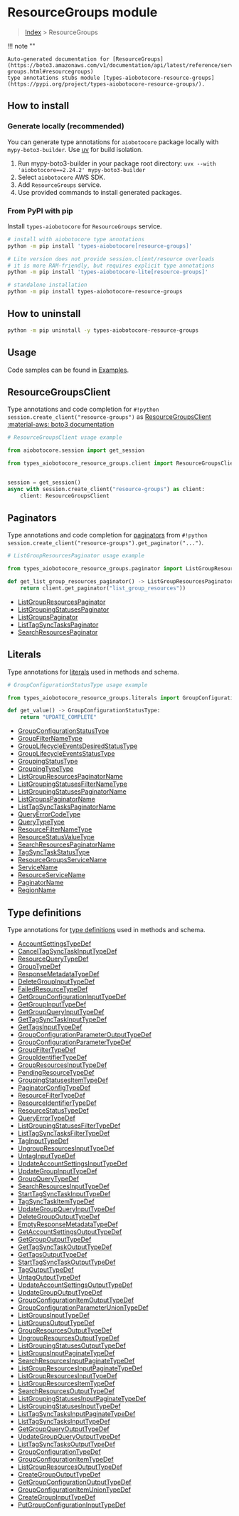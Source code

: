 # ResourceGroups module

> [Index](../README.md) > ResourceGroups


!!! note ""

    Auto-generated documentation for [ResourceGroups](https://boto3.amazonaws.com/v1/documentation/api/latest/reference/services/resource-groups.html#resourcegroups)
    type annotations stubs module [types-aiobotocore-resource-groups](https://pypi.org/project/types-aiobotocore-resource-groups/).

## How to install

### Generate locally (recommended)

You can generate type annotations for `aiobotocore` package locally with `mypy-boto3-builder`.
Use [uv](https://docs.astral.sh/uv/getting-started/installation/) for build isolation.

1. Run mypy-boto3-builder in your package root directory: `uvx --with 'aiobotocore==2.24.2' mypy-boto3-builder`
1. Select `aiobotocore` AWS SDK.
1. Add `ResourceGroups` service.
1. Use provided commands to install generated packages.



### From PyPI with pip

Install `types-aiobotocore` for `ResourceGroups` service.

```bash
# install with aiobotocore type annotations
python -m pip install 'types-aiobotocore[resource-groups]'

# Lite version does not provide session.client/resource overloads
# it is more RAM-friendly, but requires explicit type annotations
python -m pip install 'types-aiobotocore-lite[resource-groups]'

# standalone installation
python -m pip install types-aiobotocore-resource-groups
```



## How to uninstall

```bash
python -m pip uninstall -y types-aiobotocore-resource-groups
```

## Usage

Code samples can be found in [Examples](./usage.md).

## ResourceGroupsClient

Type annotations and code completion for  `#!python session.create_client("resource-groups")` as [ResourceGroupsClient](./client.md)
[:material-aws: boto3 documentation](https://boto3.amazonaws.com/v1/documentation/api/latest/reference/services/resource-groups.html#ResourceGroups.Client)

```python
# ResourceGroupsClient usage example

from aiobotocore.session import get_session

from types_aiobotocore_resource_groups.client import ResourceGroupsClient


session = get_session()
async with session.create_client("resource-groups") as client:
    client: ResourceGroupsClient
```


## Paginators

Type annotations and code completion for
[paginators](./paginators.md)
from `#!python session.create_client("resource-groups").get_paginator("...")`.

```python
# ListGroupResourcesPaginator usage example

from types_aiobotocore_resource_groups.paginator import ListGroupResourcesPaginator

def get_list_group_resources_paginator() -> ListGroupResourcesPaginator:
    return client.get_paginator("list_group_resources"))
```

- [ListGroupResourcesPaginator](./paginators.md#listgroupresourcespaginator)
- [ListGroupingStatusesPaginator](./paginators.md#listgroupingstatusespaginator)
- [ListGroupsPaginator](./paginators.md#listgroupspaginator)
- [ListTagSyncTasksPaginator](./paginators.md#listtagsynctaskspaginator)
- [SearchResourcesPaginator](./paginators.md#searchresourcespaginator)








## Literals

Type annotations for [literals](./literals.md) used in methods and schema.

```python
# GroupConfigurationStatusType usage example

from types_aiobotocore_resource_groups.literals import GroupConfigurationStatusType

def get_value() -> GroupConfigurationStatusType:
    return "UPDATE_COMPLETE"
```

- [GroupConfigurationStatusType](./literals.md#groupconfigurationstatustype)
- [GroupFilterNameType](./literals.md#groupfilternametype)
- [GroupLifecycleEventsDesiredStatusType](./literals.md#grouplifecycleeventsdesiredstatustype)
- [GroupLifecycleEventsStatusType](./literals.md#grouplifecycleeventsstatustype)
- [GroupingStatusType](./literals.md#groupingstatustype)
- [GroupingTypeType](./literals.md#groupingtypetype)
- [ListGroupResourcesPaginatorName](./literals.md#listgroupresourcespaginatorname)
- [ListGroupingStatusesFilterNameType](./literals.md#listgroupingstatusesfilternametype)
- [ListGroupingStatusesPaginatorName](./literals.md#listgroupingstatusespaginatorname)
- [ListGroupsPaginatorName](./literals.md#listgroupspaginatorname)
- [ListTagSyncTasksPaginatorName](./literals.md#listtagsynctaskspaginatorname)
- [QueryErrorCodeType](./literals.md#queryerrorcodetype)
- [QueryTypeType](./literals.md#querytypetype)
- [ResourceFilterNameType](./literals.md#resourcefilternametype)
- [ResourceStatusValueType](./literals.md#resourcestatusvaluetype)
- [SearchResourcesPaginatorName](./literals.md#searchresourcespaginatorname)
- [TagSyncTaskStatusType](./literals.md#tagsynctaskstatustype)
- [ResourceGroupsServiceName](./literals.md#resourcegroupsservicename)
- [ServiceName](./literals.md#servicename)
- [ResourceServiceName](./literals.md#resourceservicename)
- [PaginatorName](./literals.md#paginatorname)
- [RegionName](./literals.md#regionname)




## Type definitions

Type annotations for [type definitions](./type_defs.md) used in methods and schema.

- [AccountSettingsTypeDef](./type_defs.md#accountsettingstypedef)
- [CancelTagSyncTaskInputTypeDef](./type_defs.md#canceltagsynctaskinputtypedef)
- [ResourceQueryTypeDef](./type_defs.md#resourcequerytypedef)
- [GroupTypeDef](./type_defs.md#grouptypedef)
- [ResponseMetadataTypeDef](./type_defs.md#responsemetadatatypedef)
- [DeleteGroupInputTypeDef](./type_defs.md#deletegroupinputtypedef)
- [FailedResourceTypeDef](./type_defs.md#failedresourcetypedef)
- [GetGroupConfigurationInputTypeDef](./type_defs.md#getgroupconfigurationinputtypedef)
- [GetGroupInputTypeDef](./type_defs.md#getgroupinputtypedef)
- [GetGroupQueryInputTypeDef](./type_defs.md#getgroupqueryinputtypedef)
- [GetTagSyncTaskInputTypeDef](./type_defs.md#gettagsynctaskinputtypedef)
- [GetTagsInputTypeDef](./type_defs.md#gettagsinputtypedef)
- [GroupConfigurationParameterOutputTypeDef](./type_defs.md#groupconfigurationparameteroutputtypedef)
- [GroupConfigurationParameterTypeDef](./type_defs.md#groupconfigurationparametertypedef)
- [GroupFilterTypeDef](./type_defs.md#groupfiltertypedef)
- [GroupIdentifierTypeDef](./type_defs.md#groupidentifiertypedef)
- [GroupResourcesInputTypeDef](./type_defs.md#groupresourcesinputtypedef)
- [PendingResourceTypeDef](./type_defs.md#pendingresourcetypedef)
- [GroupingStatusesItemTypeDef](./type_defs.md#groupingstatusesitemtypedef)
- [PaginatorConfigTypeDef](./type_defs.md#paginatorconfigtypedef)
- [ResourceFilterTypeDef](./type_defs.md#resourcefiltertypedef)
- [ResourceIdentifierTypeDef](./type_defs.md#resourceidentifiertypedef)
- [ResourceStatusTypeDef](./type_defs.md#resourcestatustypedef)
- [QueryErrorTypeDef](./type_defs.md#queryerrortypedef)
- [ListGroupingStatusesFilterTypeDef](./type_defs.md#listgroupingstatusesfiltertypedef)
- [ListTagSyncTasksFilterTypeDef](./type_defs.md#listtagsynctasksfiltertypedef)
- [TagInputTypeDef](./type_defs.md#taginputtypedef)
- [UngroupResourcesInputTypeDef](./type_defs.md#ungroupresourcesinputtypedef)
- [UntagInputTypeDef](./type_defs.md#untaginputtypedef)
- [UpdateAccountSettingsInputTypeDef](./type_defs.md#updateaccountsettingsinputtypedef)
- [UpdateGroupInputTypeDef](./type_defs.md#updategroupinputtypedef)
- [GroupQueryTypeDef](./type_defs.md#groupquerytypedef)
- [SearchResourcesInputTypeDef](./type_defs.md#searchresourcesinputtypedef)
- [StartTagSyncTaskInputTypeDef](./type_defs.md#starttagsynctaskinputtypedef)
- [TagSyncTaskItemTypeDef](./type_defs.md#tagsynctaskitemtypedef)
- [UpdateGroupQueryInputTypeDef](./type_defs.md#updategroupqueryinputtypedef)
- [DeleteGroupOutputTypeDef](./type_defs.md#deletegroupoutputtypedef)
- [EmptyResponseMetadataTypeDef](./type_defs.md#emptyresponsemetadatatypedef)
- [GetAccountSettingsOutputTypeDef](./type_defs.md#getaccountsettingsoutputtypedef)
- [GetGroupOutputTypeDef](./type_defs.md#getgroupoutputtypedef)
- [GetTagSyncTaskOutputTypeDef](./type_defs.md#gettagsynctaskoutputtypedef)
- [GetTagsOutputTypeDef](./type_defs.md#gettagsoutputtypedef)
- [StartTagSyncTaskOutputTypeDef](./type_defs.md#starttagsynctaskoutputtypedef)
- [TagOutputTypeDef](./type_defs.md#tagoutputtypedef)
- [UntagOutputTypeDef](./type_defs.md#untagoutputtypedef)
- [UpdateAccountSettingsOutputTypeDef](./type_defs.md#updateaccountsettingsoutputtypedef)
- [UpdateGroupOutputTypeDef](./type_defs.md#updategroupoutputtypedef)
- [GroupConfigurationItemOutputTypeDef](./type_defs.md#groupconfigurationitemoutputtypedef)
- [GroupConfigurationParameterUnionTypeDef](./type_defs.md#groupconfigurationparameteruniontypedef)
- [ListGroupsInputTypeDef](./type_defs.md#listgroupsinputtypedef)
- [ListGroupsOutputTypeDef](./type_defs.md#listgroupsoutputtypedef)
- [GroupResourcesOutputTypeDef](./type_defs.md#groupresourcesoutputtypedef)
- [UngroupResourcesOutputTypeDef](./type_defs.md#ungroupresourcesoutputtypedef)
- [ListGroupingStatusesOutputTypeDef](./type_defs.md#listgroupingstatusesoutputtypedef)
- [ListGroupsInputPaginateTypeDef](./type_defs.md#listgroupsinputpaginatetypedef)
- [SearchResourcesInputPaginateTypeDef](./type_defs.md#searchresourcesinputpaginatetypedef)
- [ListGroupResourcesInputPaginateTypeDef](./type_defs.md#listgroupresourcesinputpaginatetypedef)
- [ListGroupResourcesInputTypeDef](./type_defs.md#listgroupresourcesinputtypedef)
- [ListGroupResourcesItemTypeDef](./type_defs.md#listgroupresourcesitemtypedef)
- [SearchResourcesOutputTypeDef](./type_defs.md#searchresourcesoutputtypedef)
- [ListGroupingStatusesInputPaginateTypeDef](./type_defs.md#listgroupingstatusesinputpaginatetypedef)
- [ListGroupingStatusesInputTypeDef](./type_defs.md#listgroupingstatusesinputtypedef)
- [ListTagSyncTasksInputPaginateTypeDef](./type_defs.md#listtagsynctasksinputpaginatetypedef)
- [ListTagSyncTasksInputTypeDef](./type_defs.md#listtagsynctasksinputtypedef)
- [GetGroupQueryOutputTypeDef](./type_defs.md#getgroupqueryoutputtypedef)
- [UpdateGroupQueryOutputTypeDef](./type_defs.md#updategroupqueryoutputtypedef)
- [ListTagSyncTasksOutputTypeDef](./type_defs.md#listtagsynctasksoutputtypedef)
- [GroupConfigurationTypeDef](./type_defs.md#groupconfigurationtypedef)
- [GroupConfigurationItemTypeDef](./type_defs.md#groupconfigurationitemtypedef)
- [ListGroupResourcesOutputTypeDef](./type_defs.md#listgroupresourcesoutputtypedef)
- [CreateGroupOutputTypeDef](./type_defs.md#creategroupoutputtypedef)
- [GetGroupConfigurationOutputTypeDef](./type_defs.md#getgroupconfigurationoutputtypedef)
- [GroupConfigurationItemUnionTypeDef](./type_defs.md#groupconfigurationitemuniontypedef)
- [CreateGroupInputTypeDef](./type_defs.md#creategroupinputtypedef)
- [PutGroupConfigurationInputTypeDef](./type_defs.md#putgroupconfigurationinputtypedef)

